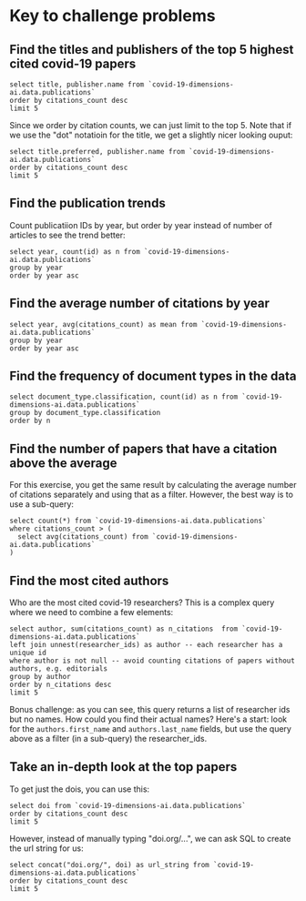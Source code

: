 # Key to challenge problems

## Find the titles and publishers of the top 5 highest cited covid-19 papers

```
select title, publisher.name from `covid-19-dimensions-ai.data.publications`
order by citations_count desc
limit 5
```

Since we order by citation counts, we can just limit to the top 5. Note that if we use the "dot" notatioin for the title, we get a slightly nicer looking ouput:

```
select title.preferred, publisher.name from `covid-19-dimensions-ai.data.publications`
order by citations_count desc
limit 5
```

## Find the publication trends

Count publicatiion IDs by year, but order by year instead of number of articles to see the trend better:

```
select year, count(id) as n from `covid-19-dimensions-ai.data.publications`
group by year
order by year asc
```

## Find the average number of citations by year

```
select year, avg(citations_count) as mean from `covid-19-dimensions-ai.data.publications`
group by year
order by year asc
```

## Find the frequency of document types in the data

```
select document_type.classification, count(id) as n from `covid-19-dimensions-ai.data.publications`
group by document_type.classification
order by n
```

## Find the number of papers that have a citation above the average

For this exercise, you get the same result by calculating the average number of citations separately and using that as a filter. However, the best way is to use a sub-query:


```
select count(*) from `covid-19-dimensions-ai.data.publications`
where citations_count > (
  select avg(citations_count) from `covid-19-dimensions-ai.data.publications`
)
```

## Find the most cited authors

Who are the most cited covid-19 researchers? This is a complex query where we need to combine a few elements:

```
select author, sum(citations_count) as n_citations  from `covid-19-dimensions-ai.data.publications`
left join unnest(researcher_ids) as author -- each researcher has a unique id
where author is not null -- avoid counting citations of papers without authors, e.g. editorials
group by author
order by n_citations desc
limit 5
```

Bonus challenge: as you can see, this query returns a list of researcher ids but no names. How could you find their actual names?
Here's a start: look for the `authors.first_name` and `authors.last_name` fields, but use the query above as a filter (in a sub-query) the researcher_ids.

## Take an in-depth look at the top papers

To get just the dois, you can use this:

```
select doi from `covid-19-dimensions-ai.data.publications`
order by citations_count desc
limit 5

```

However, instead of manually typing "doi.org/...", we can ask SQL to create the url string for us:

```
select concat("doi.org/", doi) as url_string from `covid-19-dimensions-ai.data.publications`
order by citations_count desc
limit 5

```








